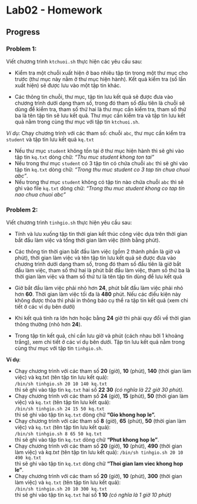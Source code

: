 # Lab02 - Homework
## Progress
### Problem 1:
Viết chương trình `ktchuoi.sh` thực hiện các yêu cầu sau:   
- Kiểm tra một chuỗi xuất hiện ở bao nhiêu tập tin trong một thư mục cho
trước (thư mục này nằm ở thư mục hiện hành). Kết quả kiểm tra (số lần xuất
hiện) sẽ được lưu vào một tập tin khác.    

- Các thông tin chuỗi, thư mục, tập tin lưu kết quả sẽ được đưa vào chương
trình dưới dạng tham số, trong đó tham số đầu tiên là chuỗi sẽ dùng để kiểm
tra, tham số thứ hai là thư mục cần kiểm tra, tham số thứ ba là tên tập tin sẽ
lưu kết quả. Thư mục cần kiểm tra và tập tin lưu kết quả nằm trong cùng thư
mục với tập tin `ktchuoi.sh`.    

*Ví dụ*: Chạy chương trình với các tham số: chuỗi `abc`, thư mục cần kiểm tra
`student` và tập tin lưu kết quả `kq.txt`    
- Nếu thư mục `student` không tồn tại ở thư mục hiện hành thì sẽ ghi vào tập
tin `kq.txt` dòng chữ: *“Thu muc student khong ton tai”*   
- Nếu trong thư mục `student` có 3 tập tin có chứa chuỗi `abc` thì sẽ ghi vào tập
tin `kq.txt` dòng chữ: *“Trong thu muc student co 3 tap tin chua chuoi abc”*.     
- Nếu trong thư mục `student` không có tập tin nào chứa chuỗi `abc` thì sẽ ghi
vào file `kq.txt` dòng chữ: *“Trong thu muc student khong co tap tin nao chua
chuoi abc”*     

### Problem 2:   
Viết chương trình `tinhgio.sh` thực hiện yêu cầu sau:

- Tính và lưu xuống tập tin thời gian kết thúc công việc dựa trên thời gian bắt
đầu làm việc và tổng thời gian làm việc (tính bằng phút).   

- Các thông tin thời gian bắt đầu làm việc (gồm 2 thành phần là giờ và phút),
thời gian làm việc và tên tập tin lưu kết quả sẽ được đưa vào chương trình
dưới dạng tham số, trong đó tham số đầu tiên là giờ bắt đầu làm việc, tham số
thứ hai là phút bắt đầu làm việc, tham số thứ ba là thời gian làm việc và tham
số thứ tư là tên tập tin dùng để lưu kết quả   

- Giờ bắt đầu làm việc phải nhỏ hơn **24**, phút bắt đầu làm việc phải nhỏ hơn
**60**. Thời gian làm việc tối đa là **480** phút. Nếu các điều kiện này không được thỏa thì phải in thông báo cụ thể ra tập tin kết quả (xem chi tiết ở các ví dụ
bên dưới)    

- Khi kết quả tính ra lớn hơn hoặc bằng **24** giờ thì phải quy đổi về thời gian
thông thường (nhỏ hơn **24**).    

- Trong tập tin kết quả, chỉ cần lưu giờ và phút (cách nhau bởi 1 khoảng trắng),
xem chi tiết ở các ví dụ bên dưới. Tập tin lưu kết quả nằm trong cùng thư
mục với tập tin `tinhgio.sh`.    

**Ví dụ**:   
- Chạy chương trình với các tham số **20** (giờ), **10** (phút), **140** (thời gian làm việc) và kq.txt (tên tập tin lưu kết quả):    
`/bin/sh tinhgio.sh 20 10 140 kq.txt`     
thì sẽ ghi vào tập tin `kq.txt` hai số **22** **30** *(có nghĩa là 22 giờ 30 phút).*    
- Chạy chương trình với các tham số **24** (giờ), **15** (phút), **50** (thời gian làm việc) và `kq.txt` (tên tập tin lưu kết quả):    
`/bin/sh tinhgio.sh 24 15 50 kq.txt`    
thì sẽ ghi vào tập tin `kq.txt` dòng chữ **“Gio khong hop le”.**   
-  Chạy chương trình với các tham số **8** (giờ), **65** (phút), **50** (thời gian làm việc) và `kq.txt` (tên tập tin lưu kết quả):    
`/bin/sh tinhgio.sh 8 65 50 kq.txt`    
thì sẽ ghi vào tập tin `kq.txt` dòng chữ **“Phut khong hop le”**.   
- Chạy chương trình với các tham số **20** (giờ), **10** (phút), **490** (thời gian làm việc) và *kq.txt* (tên tập tin lưu kết quả): 
`/bin/sh tinhgio.sh 20 10 490 kq.txt`   
thì sẽ ghi vào tập tin `kq.txt` dòng chữ **“Thoi gian lam viec khong hop le”**.   
- Chạy chương trình với các tham số **20** (giờ), **10** (phút), **300** (thời gian làm việc) và `kq.txt` (tên tập tin lưu kết quả):      
`/bin/sh tinhgio.sh 20 10 300 kq.txt`   
thì sẽ ghi vào tập tin `kq.txt` hai số **1 10** *(có nghĩa là 1 giờ 10 phút)*